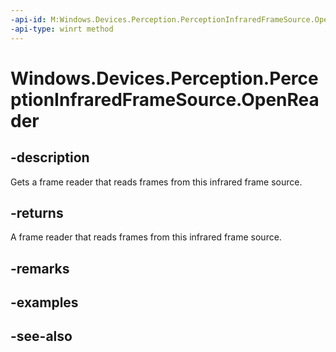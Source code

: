 ----api-id: M:Windows.Devices.Perception.PerceptionInfraredFrameSource.OpenReader
-api-type: winrt method
---<!-- Method syntaxpublic Windows.Devices.Perception.PerceptionInfraredFrameReader OpenReader()--># Windows.Devices.Perception.PerceptionInfraredFrameSource.OpenReader## -descriptionGets a frame reader that reads frames from this infrared frame source.## -returnsA frame reader that reads frames from this infrared frame source.## -remarks## -examples## -see-also